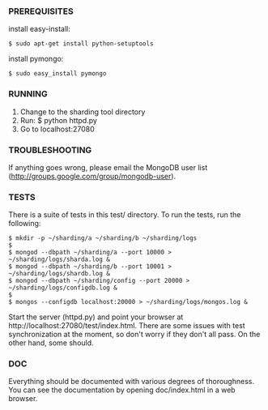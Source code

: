 ### PREREQUISITES

install easy-install:

    $ sudo apt-get install python-setuptools

install pymongo:

    $ sudo easy_install pymongo

### RUNNING

1. Change to the sharding tool directory
2. Run: 
      $ python httpd.py
3. Go to localhost:27080

### TROUBLESHOOTING

If anything goes wrong, please email the MongoDB user list 
(http://groups.google.com/group/mongodb-user).

### TESTS

There is a suite of tests in this test/ directory.  To run the tests, run the 
following:

    $ mkdir -p ~/sharding/a ~/sharding/b ~/sharding/logs
    $
    $ mongod --dbpath ~/sharding/a --port 10000 > ~/sharding/logs/sharda.log &
    $ mongod --dbpath ~/sharding/b --port 10001 > ~/sharding/logs/shardb.log &
    $ mongod --dbpath ~/sharding/config --port 20000 > ~/sharding/logs/configdb.log &
    $
    $ mongos --configdb localhost:20000 > ~/sharding/logs/mongos.log &

Start the server (httpd.py) and point your browser at 
http://localhost:27080/test/index.html.  There are some issues with test
synchronization at the moment, so don't worry if they don't all pass.  On the 
other hand, some should.

### DOC

Everything should be documented with various degrees of thoroughness.  You can
see the documentation by opening doc/index.html in a web browser.


